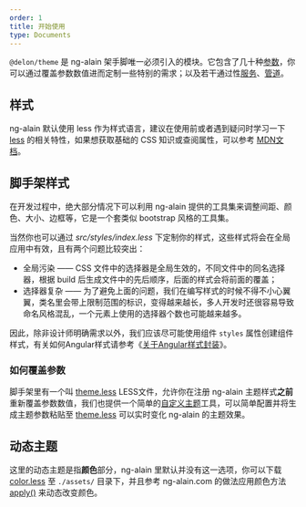 ```yaml
---
order: 1
title: 开始使用
type: Documents
---
```


`@delon/theme` 是 ng-alain 架手脚唯一必须引入的模块。它包含了几十种[参数](/theme/global)，你可以通过覆盖参数数值进而定制一些特别的需求；以及若干通过性[服务](/theme/menu)、[管道](/theme/date)。

## 样式

ng-alain 默认使用 less 作为样式语言，建议在使用前或者遇到疑问时学习一下 [less](http://lesscss.org/) 的相关特性，如果想获取基础的 CSS 知识或查阅属性，可以参考 [MDN文档](https://developer.mozilla.org/zh-CN/docs/Web/CSS/Reference)。

## 脚手架样式

在开发过程中，绝大部分情况下可以利用 ng-alain 提供的工具集来调整间距、颜色、大小、边框等，它是一个套类似 bootstrap 风格的工具集。

当然你也可以通过 *src/styles/index.less* 下定制你的样式，这些样式将会在全局应用中有效，且有两个问题比较突出：

- 全局污染 —— CSS 文件中的选择器是全局生效的，不同文件中的同名选择器，根据 build 后生成文件中的先后顺序，后面的样式会将前面的覆盖；
- 选择器复杂 —— 为了避免上面的问题，我们在编写样式的时候不得不小心翼翼，类名里会带上限制范围的标识，变得越来越长，多人开发时还很容易导致命名风格混乱，一个元素上使用的选择器个数也可能越来越多。

因此，除非设计师明确需求以外，我们应该尽可能使用组件 `styles` 属性创建组件样式，有关如何Angular样式请参考《[关于Angular样式封装](https://zhuanlan.zhihu.com/p/31235358)》。

### 如何覆盖参数

脚手架里有一个叫 [theme.less](https://github.com/cipchk/ng-alain/blob/master/src/styles/theme.less) LESS文件，允许你在注册 ng-alain 主题样式**之前**重新覆盖参数数值，我们也提供一个简单的[自定义主题](/tools/theme)工具，可以简单配置并将生成主题参数粘贴至 [theme.less](https://github.com/cipchk/ng-alain/blob/master/src/styles/theme.less) 可以实时变化 ng-alain 的主题效果。

## 动态主题

这里的动态主题是指**颜色**部分，ng-alain 里默认并没有这一选项，你可以下载 [color.less](https://github.com/cipchk/delon/blob/master/site/assets/color.less) 至 `./assets/` 目录下，并且参考 ng-alain.com 的做法应用颜色方法 [apply()](https://github.com/cipchk/delon/blob/master/site/app/routes/tools/theme/editor/editor.component.ts#L74) 来动态改变颜色。

